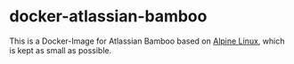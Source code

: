 # docker-atlassian-bamboo

This is a Docker-Image for Atlassian Bamboo based on [Alpine Linux](http://alpinelinux.org/), which is kept as small as possible.
